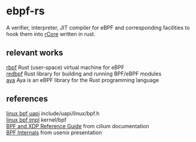 # ebpf-rs
A verifier, interpreter, JIT compiler for eBPF and corresponding facilities to hook them into [rCore](https://github.com/rcore-os/rCore) written in rust.

## relevant works
[rbpf](https://github.com/qmonnet/rbpf) Rust (user-space) virtual machine for eBPF  
[redbpf](https://github.com/foniod/redbpf) Rust library for building and running BPF/eBPF modules  
[aya](https://github.com/aya-rs/aya) Aya is an eBPF library for the Rust programming language  

## references
[linux bpf uapi](https://elixir.bootlin.com/linux/v5.14.12/source/include/uapi/linux/bpf.h) include/uapi/linux/bpf.h  
[linux bpf impl](https://elixir.bootlin.com/linux/v5.14.12/source/kernel/bpf) kernel/bpf  
[BPF and XDP Reference Guide](https://docs.cilium.io/en/stable/bpf/) from cilium documentation  
[BPF Internals](https://www.usenix.org/conference/lisa21/presentation/gregg-bpf) from usenix presentation  
